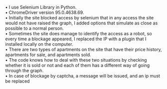 • I use Selenium Library in Python.\
• ChromeDriver version 95.0.4638.69.\
• Initially the site blocked access by selenium that in any access the site would not have raised the graph, I added options that simulate as close as possible to a normal person.\
• Sometimes the site does manage to identify the access as a robot, so every time a blockage appeared, I replaced the IP with a plugin that I installed locally on the computer.\
• There are two types of apartments on the site that have their price history, apartments for sale, and apartments sold.\
• The code knows how to deal with these two situations by checking whether it is sold or not and each of them has a different way of going through the graph.\
• In case of blockage by captcha, a message will be issued, and an ip must be replaced